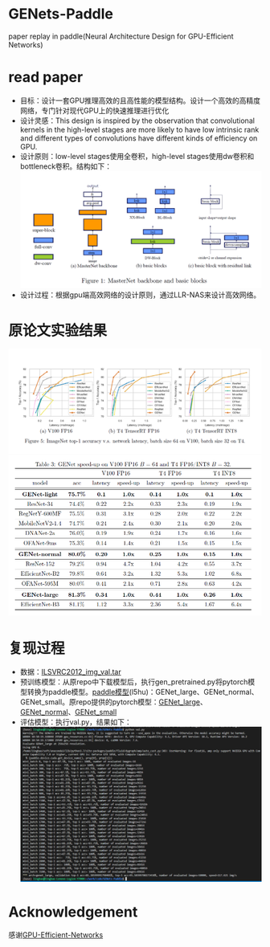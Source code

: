 # GENets-Paddle
paper replay in paddle(Neural Architecture Design for GPU-Efficient Networks)

# read paper
- 目标：设计一套GPU推理高效的且高性能的模型结构。设计一个高效的高精度网络，专门针对现代GPU上的快速推理进行优化
- 设计灵感：This design is inspired by the observation that convolutional kernels in the high-level stages are more likely to have low intrinsic rank and different types of convolutions have different kinds of efficiency on GPU.
- 设计原则：low-level stages使用全卷积，high-level stages使用dw卷积和bottleneck卷积。结构如下：
![网络结构](asset/structure.png)
- 设计过程：根据gpu端高效网络的设计原则，通过LLR-NAS来设计高效网络。

# 原论文实验结果
![performance](asset/performance.png)
![performance table](asset/performance_table.png)

# 复现过程
- 数据：[ILSVRC2012_img_val.tar](https://aistudio.baidu.com/aistudio/datasetdetail/68594)
- 预训练模型：从原repo中下载模型后，执行gen_pretrained.py将pytorch模型转换为paddle模型。[paddle模型](https://pan.baidu.com/s/1u-90N6kehZAyYBvM7QgQ8g)(l5hu)：GENet_large、GENet_normal、GENet_small。原repo提供的pytorch模型：[GENet_large](https://idstcv.oss-cn-zhangjiakou.aliyuncs.com/GENet/GENet_large.pth)、[GENet_normal](https://idstcv.oss-cn-zhangjiakou.aliyuncs.com/GENet/GENet_normal.pth)、[GENet_small](https://idstcv.oss-cn-zhangjiakou.aliyuncs.com/GENet/GENet_small.pth)
- 评估模型：执行val.py，结果如下：
![paddle模型推理](asset/genet_paddle_experiment.png)

# Acknowledgement
感谢[GPU-Efficient-Networks](https://github.com/idstcv/GPU-Efficient-Networks)
